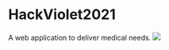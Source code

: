 # HackViolet2021

A web application to deliver medical needs.
![](https://github.com/CarlosCapili/HackViolet2021/blob/main/sample.gif)
